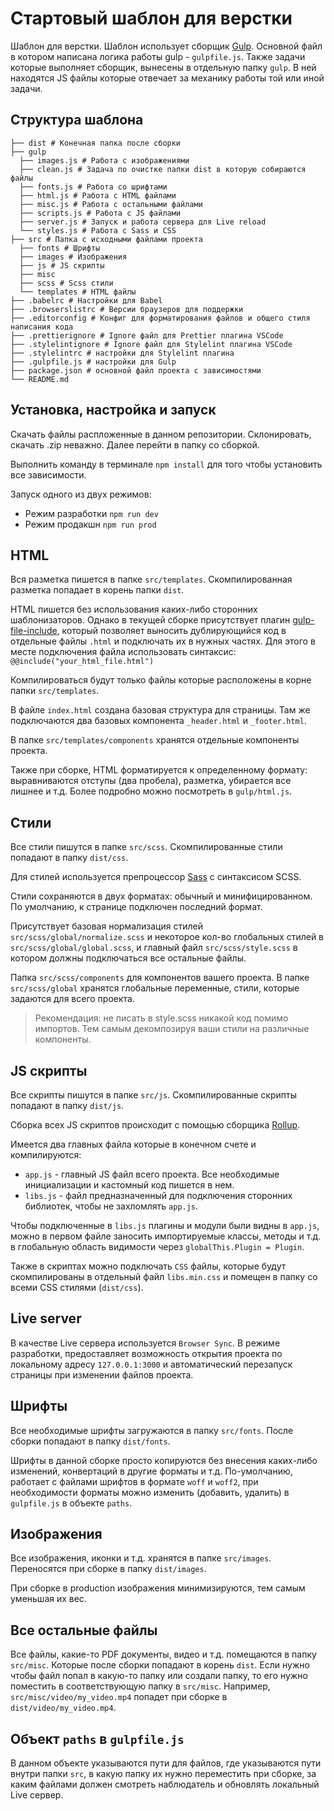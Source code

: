 # Стартовый шаблон для верстки

Шаблон для верстки. Шаблон использует сборщик [Gulp](https://gulpjs.com/). Основной файл в котором написана логика работы gulp - `gulpfile.js`. Также задачи которые выполняет сборщик, вынесены в отдельную папку `gulp`. В ней находятся JS файлы которые отвечает за механику работы той или иной задачи.

## Структура шаблона

```
├── dist # Конечная папка после сборки
├── gulp
  ├── images.js # Работа с изображениями
  ├── clean.js # Задача по очистке папки dist в которую собираются файлы
  ├── fonts.js # Работа со шрифтами
  ├── html.js # Работа с HTML файлами
  ├── misc.js # Работа с остальными файлами
  ├── scripts.js # Работа с JS файлами
  ├── server.js # Запуск и работа сервера для Live reload
  └── styles.js # Работа с Sass и CSS
├── src # Папка с исходными файлами проекта
  ├── fonts # Шрифты
  ├── images # Изображения
  ├── js # JS скрипты
  ├── misc
  ├── scss # Scss стили
  └── templates # HTML файлы
├── .babelrc # Настройки для Babel
├── .browserslistrc # Версии браузеров для поддержки
├── .editorconfig # Конфиг для форматирования файлов и общего стиля написания кода
├── .prettierignore # Ignore файл для Prettier плагина VSCode
├── .stylelintignore # Ignore файл для Stylelint плагина VSCode
├── .stylelintrc # настройки для Stylelint плагина
├── .gulpfile.js # настройки для Gulp
├── package.json # основной файл проекта с зависимостями
└── README.md

```

## Установка, настройка и запуск

Скачать файлы распложенные в данном репозитории. Склонировать, скачать .zip неважно. Далее перейти в папку со сборкой.

Выполнить команду в терминале `npm install` для того чтобы установить все зависимости.

Запуск одного из двух режимов:

- Режим разработки `npm run dev`
- Режим продакшн `npm run prod`

## HTML

Вся разметка пишется в папке `src/templates`. Скомпилированная разметка попадает в корень папки `dist`.

HTML пишется без использования каких-либо сторонних шаблонизаторов. Однако в текущей сборке присутствует плагин [gulp-file-include](https://www.npmjs.com/package/gulp-file-include), который позволяет выносить дублирующийся код в отдельные файлы `.html` и подключать их в нужных частях. Для этого в месте подключения файла использовать синтаксис: `@@include("your_html_file.html")`

Компилироваться будут только файлы которые расположены в корне папки `src/templates`.

В файле `index.html` создана базовая структура для страницы. Там же подключаются два базовых компонента `_header.html` и `_footer.html`.

В папке `src/templates/components` хранятся отдельные компоненты проекта.

Также при сборке, HTML форматируется к определенному формату: выравниваются отступы (два пробела), разметка, убирается все лишнее и т.д. Более подробно можно посмотреть в `gulp/html.js`.

## Стили

Все стили пишутся в папке `src/scss`. Скомпилированные стили попадают в папку `dist/css`.

Для стилей используется препроцессор [Sass](https://sass-scss.ru/) с синтаксисом SCSS.

Стили сохраняются в двух форматах: обычный и минифицированном. По умолчанию, к странице подключен последний формат.

Присутствует базовая нормализация стилей `src/scss/global/normalize.scss` и некоторое кол-во глобальных стилей в `src/scss/global/global.scss`, и главный файл `src/scss/style.scss` в котором должны подключаться все остальные файлы.

Папка `src/scss/components` для компонентов вашего проекта. В папке `src/scss/global` хранятся глобальные переменные, стили, которые задаются для всего проекта.

> Рекомендация: не писать в style.scss никакой код помимо импортов. Тем самым декомпозируя ваши стили на различные компоненты.

## JS скрипты

Все скрипты пишутся в папке `src/js`. Скомпилированные скрипты попадают в папку `dist/js`.

Сборка всех JS скриптов происходит с помощью сборщика [Rollup](https://rollupjs.org/).

Имеется два главных файла которые в конечном счете и компилируются:

- `app.js` - главный JS файл всего проекта. Все необходимые инициализации и кастомный код пишется в нем.
- `libs.js` - файл предназначенный для подключения сторонних библиотек, чтобы не захломлять `app.js`.

Чтобы подключенные в `libs.js` плагины и модули были видны в `app.js`, можно в первом файле заносить импортируемые классы, методы и т.д. в глобальную область видимости через `globalThis.Plugin = Plugin`.

Также в скриптах можно подключать `CSS` файлы, которые будут скомпилированы в отдельный файл `libs.min.css` и помещен в папку со всеми CSS стилями (`dist/css`).

## Live server

В качестве Live сервера используется `Browser Sync`. В режиме разработки, предоставляет возможность открытия проекта по локальному адресу `127.0.0.1:3000` и автоматический перезапуск страницы при изменении файлов проекта.

## Шрифты

Все необходимые шрифты загружаются в папку `src/fonts`. После сборки попадают в папку `dist/fonts`.

Шрифты в данной сборке просто копируются без внесения каких-либо изменений, конвертаций в другие форматы и т.д. По-умолчанию, работает с файлами шрифтов в формате `woff` и `woff2`, при необходимости форматы можно изменить (добавить, удалить) в `gulpfile.js` в объекте `paths`.

## Изображения

Все изображения, иконки и т.д. хранятся в папке `src/images`. Переносятся при сборке в папку `dist/images`.

При сборке в production изображения минимизируются, тем самым уменьшая их вес.

## Все остальные файлы

Все файлы, какие-то PDF документы, видео и т.д. помещаются в папку `src/misc`. Которые после сборки попадают в корень `dist`. Если нужно чтобы файл попал в какую-то папку или создали папку, то его нужно поместить в соответствующую папку в `src/misc`. Например, `src/misc/video/my_video.mp4` попадет при сборке в `dist/video/my_video.mp4`.

## Объект `paths` в `gulpfile.js`

В данном объекте указываются пути для файлов, где указываются пути внутри папки `src`, в какую папку их нужно переместить при сборке, за каким файлами должен смотреть наблюдатель и обновлять локальный Live сервер.
